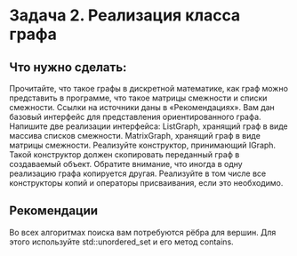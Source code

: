 # Задача 2. Реализация класса графа


## Что нужно сделать:
Прочитайте, что такое графы в дискретной математике, как граф можно представить в программе, что такое матрицы смежности и списки смежности. Ссылки на источники даны в «Рекомендациях».
Вам дан базовый интерфейс для представления ориентированного графа. Напишите две реализации интерфейса:
ListGraph, хранящий граф в виде массива списков смежности.
MatrixGraph, хранящий граф в виде матрицы смежности.
Реализуйте конструктор, принимающий IGraph. Такой конструктор должен скопировать переданный граф в создаваемый объект. Обратите внимание, что иногда в одну реализацию графа копируется другая. Реализуйте в том числе все конструкторы копий и операторы присваивания, если это необходимо.


## Рекомендации
Во всех алгоритмах поиска вам потребуются рёбра для вершин. Для этого используйте std::unordered_set и его метод contains.